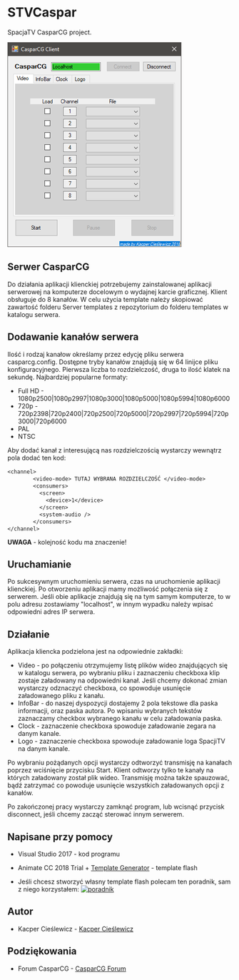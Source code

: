 # STVCaspar

SpacjaTV CasparCG project.

![CasparCG Client](https://github.com/hobitolog/STVCaspar/blob/master/CasparCG%20Client.png)

## Serwer CasparCG

Do działania aplikacji klienckiej potrzebujemy zainstalowanej aplikacji serwerowej na komputerze docelowym o wydajnej karcie graficznej.
Klient obsługuje do 8 kanałów. W celu użycia template należy skopiować zawartość folderu Server templates z repozytorium do folderu templates w katalogu serwera.

## Dodawanie kanałów serwera

Ilość i rodzaj kanałow określamy przez edycję pliku serwera casparcg.config. 
Dostępne tryby kanałów znajdują się w 64 linijce pliku konfiguracyjnego. 
Pierwsza liczba to rozdzielczość, druga to ilość klatek na sekundę. Najbardziej popularne formaty:
* Full HD - 1080p2500|1080p2997|1080p3000|1080p5000|1080p5994|1080p6000
* 720p - 720p2398|720p2400|720p2500|720p5000|720p2997|720p5994|720p3000|720p6000
* PAL
* NTSC

Aby dodać kanał z interesującą nas rozdzielczością wystarczy wewnątrz pola <channels> dodać ten kod:
```
<channel>
        <video-mode> TUTAJ WYBRANA ROZDZIELCZOŚĆ </video-mode>
        <consumers>
          <screen>
            <device>1</device>
          </screen>
          <system-audio />
        </consumers>
</channel>
```
**UWAGA** - kolejność kodu ma znaczenie!
  
## Uruchamianie

Po sukcesywnym uruchomieniu serwera, czas na uruchomienie aplikacji klienckiej. Po otworzeniu aplikacji mamy możliwość połączenia się z serwerem. Jeśli obie aplikacje znajdują się na tym samym komputerze, to w polu adresu zostawiamy "localhost", w innym wypadku należy wpisać odpowiedni adres IP serwera.

## Działanie

Aplikacja kliencka podzielona jest na odpowiednie zakładki:
* Video - po połączeniu otrzymujemy listę plików wideo znajdujących się w katalogu serwera, po wybraniu pliku i zaznaczeniu checkboxa klip zostaje załadowany na odpowiedni kanał. Jeśli chcemy dokonać zmian wystarczy odznaczyć checkboxa, co spowoduje usunięcie załadowanego pliku z kanału.
* InfoBar - do naszej dyspozycji dostajemy 2 pola tekstowe dla paska informacji, oraz paska autora. Po wpisaniu wybranych tekstów zaznaczamy checkbox wybranego kanału w celu załadowania paska.
* Clock - zaznaczenie checkboxa spowoduje załadowanie zegara na danym kanale.
* Logo - zaznaczenie checkboxa spowoduje załadowanie loga SpacjiTV na danym kanale.

Po wybraniu pożądanych opcji wystarczy odtworzyć transmisję na kanałach poprzez wciśnięcie przycisku Start. Klient odtworzy tylko te kanały na których załadowany został plik wideo. Transmisję można także spauzować, bądź zatrzymać co powoduje usunięcie wszystkich załadowanych opcji z kanałów.

Po zakończonej pracy wystarczy zamknąć program, lub wcisnąć przycisk disconnect, jeśli chcemy zacząć sterować innym serwerem.

## Napisane przy pomocy

* Visual Studio 2017 - kod programu
* Animate CC 2018 Trial + [Template Generator](https://sourceforge.net/projects/casparcg/files/CasparCG_Template_Generator/) - template flash

* Jeśli chcesz stworzyć własny template flash polecam ten poradnik, sam z niego korzystałem:
[![poradnik](https://img.youtube.com/vi/mn4IfcDkIhU/0.jpg)](https://www.youtube.com/watch?v=mn4IfcDkIhU)

## Autor

* Kacper Cieślewicz - [Kacper Cieślewicz](https://github.com/KacperCieslewicz)

## Podziękowania

* Forum CasparCG - [CasparCG Forum](https://casparcgforum.org)
